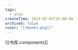 ```yaml
---
tags:
  - area
createTime: 2024-05-02T15:08:00
archived: false
cover: "[[books.png]]"
---
```

![[书库.components]]